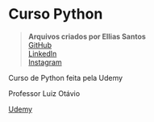 # Curso Python
> **Arquivos criados por Ellias Santos**<br>
[GitHub](https://github.com/e-llipw)<br>
[LinkedIn](https://www.linkedin.com/in/ellipw/)<br>
[Instagram](https://instagram.com/_ellipw)<br>

<p>Curso de Python feita pela Udemy</p>
<p>Professor Luiz Otávio</p>

[Udemy](https://www.udemy.com/)
